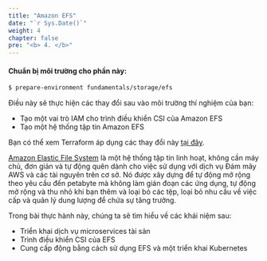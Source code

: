 ```yaml
---
title: "Amazon EFS"
date: "`r Sys.Date()`"
weight: 4
chapter: false
pre: "<b> 4. </b>"
---
```


#### Chuẩn bị môi trường cho phần này:

```bash timeout=300 wait=30
$ prepare-environment fundamentals/storage/efs
```

Điều này sẽ thực hiện các thay đổi sau vào môi trường thí nghiệm của bạn:

- Tạo một vai trò IAM cho trình điều khiển CSI của Amazon EFS
- Tạo một hệ thống tập tin Amazon EFS

Bạn có thể xem Terraform áp dụng các thay đổi này [tại đây](https://github.com/VAR::MANIFESTS_OWNER/VAR::MANIFESTS_REPOSITORY/tree/VAR::MANIFESTS_REF/manifests/modules/fundamentals/storage/ebs/.workshop/terraform).

[Amazon Elastic File System](https://docs.aws.amazon.com/efs/latest/ug/whatisefs.html) là một hệ thống tập tin linh hoạt, không cần máy chủ, đơn giản và tự động quên dành cho việc sử dụng với dịch vụ Đám mây AWS và các tài nguyên trên cơ sở. Nó được xây dựng để tự động mở rộng theo yêu cầu đến petabyte mà không làm gián đoạn các ứng dụng, tự động mở rộng và thu nhỏ khi bạn thêm và loại bỏ các tệp, loại bỏ nhu cầu về việc cấp và quản lý dung lượng để chứa sự tăng trưởng.

Trong bài thực hành này, chúng ta sẽ tìm hiểu về các khái niệm sau:

- Triển khai dịch vụ microservices tài sản
- Trình điều khiển CSI của EFS
- Cung cấp động bằng cách sử dụng EFS và một triển khai Kubernetes